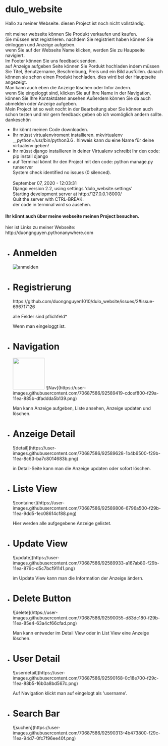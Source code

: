 # dulo_website
Hallo zu meiner Webseite.
diesen Project ist noch nicht vollständig.<br/>
<br/>mit meiner webseite können Sie Produkt verkaufen und kaufen.
<br/>Sie müssen erst registrieren. nachdem Sie registriert haben können Sie einloggen und Anzeige aufgeben.
<br/>wenn Sie auf der Webseite Name klicken, werden Sie zu Haupseite navigiert. 
<br/> Im Footer können Sie uns feedback senden.
<br/>auf Anzeige aufgeben Seite können Sie Pordukt hochladen indem müssen Sie Titel, Benutzername, Beschreibung, Preis und ein Bild ausfüllen. danach können sie schon einen Produkt hochladen. dies wird bei der Hauptseite angezeigt.
<br/> Man kann auch eben die Anzeige löschen oder Infor ändern.
<br/>wenn Sie eingeloggt sind, klicken Sie auf Ihre Name in der Navigation, können Sie Ihre Kontaktdaten ansehen.Außerdem können Sie da auch abmelden oder Anzeige aufgeben.
<br/>Mein Project ist so weit nocht in der Bearbeitung aber Sie können auch schon testen und mir gern feedback geben ob ich womöglich andern sollte.
<br/>dankeschön
<ul>
 <li>Ihr könnt meinen Code downloaden.</li>
<li>Ihr müsst virtualenviroment installieren. mkvirtualenv __python=/usr/bin/python3.6 <envname>. hinweis <envname> kann du eine Name für deine virtualenv geben!</li>
 <li>Ihr müsst django installieren in deiner Virtualenv schreibt Ihr den code: pip install django</li>
 <li>auf Terminal könnt Ihr den Project mit den code: python manage.py runserver <br/>
System check identified no issues (0 silenced).<br/>
  <br/>
September 07, 2020 - 12:03:31<br/>
Django version 2.2, using settings 'dulo_website.settings'<br/>
Starting development server at http://127.0.0.1:8000/<br/>
Quit the server with CTRL-BREAK.<br/>
der code in terminal wird so ausehen.</li>
 </ul> 
<h4> Ihr könnt auch über meine webseite meinen Project besuchen.</h4>
 <p>hier ist Links zu meiner Webseite: <link>http://duongnguyen.pythonanywhere.com</link> </p>
 
 <ul>
 <li><h1>Anmelden</h1></li>
 
![anmelden](https://user-images.githubusercontent.com/70687586/92589005-2eaa0080-f29a-11ea-88ce-4294ac044e5c.png)

<li><h1>Registrierung</h1></li>
https://github.com/duongnguyen1010/dulo_website/issues/2#issue-696717126
<p>alle Felder sind pflichfeld*</p>

<p> Wenn man eingeloggt ist.</p>
<li><h1>Navigation</h1></li>
<img src="duongnguyen1010/dulo_website/blob/master/web/static/Nav.png" width="100">
![Nav](https://user-images.githubusercontent.com/70687586/92589419-cdcef800-f29a-11ea-885b-dfaddda5b139.png)
<p>Man kann Anzeige aufgeben, Liste ansehen, Anzeige updaten und löschen. </p>

<li><h1>Anzeige Detail</h1></li>
![detail](https://user-images.githubusercontent.com/70687586/92589628-1b4b6500-f29b-11ea-8c63-ba7c8014683b.png)
<p> in Detail-Seite kann man die Anzeige updaten oder sofort löschen.</p>

<li><h1>Liste View</h1></li>
![container](https://user-images.githubusercontent.com/70687586/92589806-6796a500-f29b-11ea-9dd5-1ec08614cf88.png)
<p> Hier werden alle aufgegebene Anzeige gelistet.</p>

<li><h1>Update View</h1></li>
![update](https://user-images.githubusercontent.com/70687586/92589933-a167ab80-f29b-11ea-879c-d5c7bcf91141.png)
<p> im Update View kann man die Information der Anzeige ändern.</p>

<li><h1>Delete Button</h1></li>
![delete](https://user-images.githubusercontent.com/70687586/92590055-d83dc180-f29b-11ea-85e4-63a4cf66cfad.png)
<p> Man kann entweder im Detail View oder in List View eine Anzeige löschen.</p>
<li><h1>User Detail</h1></li>
![userdetail](https://user-images.githubusercontent.com/70687586/92590168-0c18e700-f29c-11ea-88b5-16b0a8bd567c.png)
<p>Auf Navigation klickt man auf eingelogt als 'username'.</p>
 
<li><h1>Search Bar</h1></li> 
![suchen](https://user-images.githubusercontent.com/70687586/92590313-4b473800-f29c-11ea-94d7-0fc7f96ee40f.png)
 
</ul>
